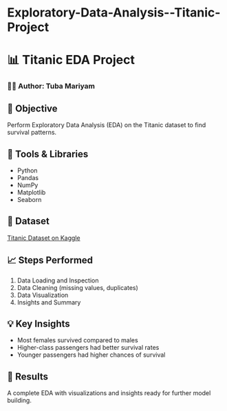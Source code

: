 # Exploratory-Data-Analysis--Titanic-Project
# 📊 Titanic EDA Project

### 👩‍💻 Author: Tuba Mariyam

## 🧠 Objective
Perform Exploratory Data Analysis (EDA) on the Titanic dataset to find survival patterns.

## 🧰 Tools & Libraries
- Python
- Pandas
- NumPy
- Matplotlib
- Seaborn

## 📂 Dataset
[Titanic Dataset on Kaggle](https://www.kaggle.com/c/titanic/data)

## 📈 Steps Performed
1. Data Loading and Inspection  
2. Data Cleaning (missing values, duplicates)  
3. Data Visualization  
4. Insights and Summary  

## 💡 Key Insights
- Most females survived compared to males  
- Higher-class passengers had better survival rates  
- Younger passengers had higher chances of survival  

## 🏁 Results
A complete EDA with visualizations and insights ready for further model building.

